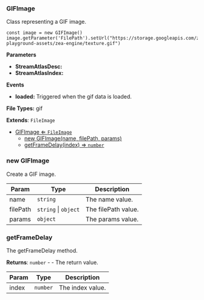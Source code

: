 <a name="GIFImage"></a>

### GIFImage 
Class representing a GIF image.

```
const image = new GIFImage()
image.getParameter('FilePath').setUrl("https://storage.googleapis.com/zea-playground-assets/zea-engine/texture.gif")
```

**Parameters**
* **StreamAtlasDesc:**
* **StreamAtlasIndex:**

**Events**
* **loaded:** Triggered when the gif data is loaded.

**File Types:** gif


**Extends**: <code>FileImage</code>  

* [GIFImage ⇐ <code>FileImage</code>](#GIFImage)
    * [new GIFImage(name, filePath, params)](#new-GIFImage)
    * [getFrameDelay(index) ⇒ <code>number</code>](#getFrameDelay)

<a name="new_GIFImage_new"></a>

### new GIFImage
Create a GIF image.


| Param | Type | Description |
| --- | --- | --- |
| name | <code>string</code> | The name value. |
| filePath | <code>string</code> \| <code>object</code> | The filePath value. |
| params | <code>object</code> | The params value. |

<a name="GIFImage+getFrameDelay"></a>

### getFrameDelay
The getFrameDelay method.


**Returns**: <code>number</code> - - The return value.  

| Param | Type | Description |
| --- | --- | --- |
| index | <code>number</code> | The index value. |

